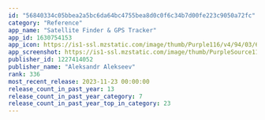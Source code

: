 ```yaml
---
id: "56840334c05bbea2a5bc6da64bc4755bea8d0c0f6c34b7d00fe223c9050a72fc"
category: "Reference"
app_name: "Satellite Finder & GPS Tracker"
app_id: 1630754153
app_icon: https://is1-ssl.mzstatic.com/image/thumb/Purple116/v4/94/03/6a/94036ae7-04cd-c526-8eb8-51af83a68202/AppIcon-0-0-1x_U007emarketing-0-10-0-85-220.png/1024x1024bb.png
app_screenshot: https://is1-ssl.mzstatic.com/image/thumb/PurpleSource116/v4/f1/ce/89/f1ce890f-fc5d-c1b9-c4ca-b68fd6fb2036/bb2441e1-859d-4685-8b87-1e5757bd5779_1st.jpg/1242x2688bb.png
publisher_id: 1227414052
publisher_name: "Aleksandr Alekseev"
rank: 336
most_recent_release: 2023-11-23 00:00:00
release_count_in_past_year: 13
release_count_in_past_year_category: 7
release_count_in_past_year_top_in_category: 23
---
```

